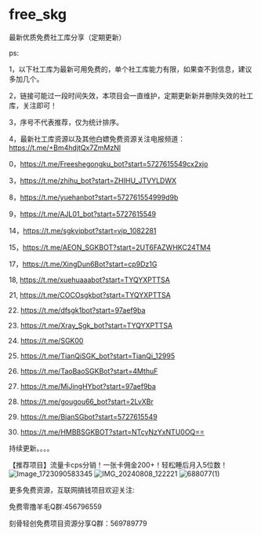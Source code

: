 # free_skg
最新优质免费社工库分享（定期更新）

ps:

1，以下社工库为最新可用免费的，单个社工库能力有限，如果查不到信息，建议多加几个。

2，链接可能过一段时间失效，本项目会一直维护，定期更新新并删除失效的社工库，关注即可！

3，序号不代表推荐，仅为统计排序。

4，最新社工库资源以及其他白嫖免费资源关注电报频道：https://t.me/+Bm4hdjtQx7ZmMzNl

0，https://t.me/Freeshegongku_bot?start=5727615549cx2xjo

3，https://t.me/zhihu_bot?start=ZHIHU_JTVYLDWX

8，https://t.me/yuehanbot?start=572761554999d9b

9，https://t.me/AJL01_bot?start=5727615549

14，https://t.me/sgkvipbot?start=vip_1082281

15，https://t.me/AEON_SGKBOT?start=2UT6FAZWHKC24TM4

17，https://t.me/XingDun6Bot?start=cp9Dz1G

18, https://t.me/xuehuaaabot?start=TYQYXPTTSA

21, https://t.me/COCOsgkbot?start=TYQYXPTTSA

22. https://t.me/dfsgk1bot?start=97aef9ba

23. https://t.me/Xray_Sgk_bot?start=TYQYXPTTSA

24. https://t.me/SGK00

25. https://t.me/TianQiSGK_bot?start=TianQi_12995

26. https://t.me/TaoBaoSGKBot?start=4MthuF

27. https://t.me/MiJingHYbot?start=97aef9ba

28. https://t.me/gougou66_bot?start=2LvXBr

29. https://t.me/BianSGbot?start=5727615549

30. https://t.me/HMBBSGKBOT?start=NTcyNzYxNTU0OQ==



持续更新。。。。

【推荐项目】流量卡cps分销！一张卡佣金200+！轻松睡后月入5位数！
![Image_1723090583345](https://github.com/user-attachments/assets/6605ef6a-aa7c-487e-b828-d902a36a0a92)
![IMG_20240808_122221](https://github.com/user-attachments/assets/2a416bf2-0a4f-4cb2-adc3-c322d5bd2224)
![688077(1)](https://github.com/user-attachments/assets/5a427fde-569e-4cb2-acab-c5a23a275b25)


更多免费资源，互联网搞钱项目欢迎关注:

免费零撸羊毛Q群:456796559

刻骨轻创免费项目资源分享Q群：569789779


